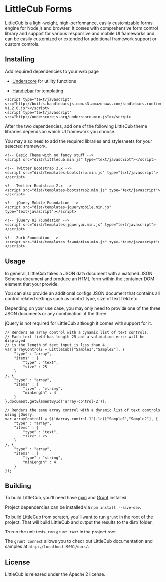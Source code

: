 LittleCub Forms
===============

LittleCub is a light-weight, high-performance, easily customizable forms engine for Node.js and browser. It comes with comprehensive form control library and support for various responsive and mobile UI frameworks and can be easily customized or extended for additional framework support or custom controls.

Installing
----------

Add required dependencies to your web page

* [Underscore](http://underscorejs.org/) for utility functions

* [Handlebar](http://handlebarsjs.com/) for templating.

```
<script type="text/javascript" src="http://builds.handlebarsjs.com.s3.amazonaws.com/handlebars.runtime-v1.2.0.js"></script>
<script type="text/javascript" src="http://underscorejs.org/underscore-min.js"></script>
```

After the two dependencies, add one of the following LittleCub theme libraries depends on which UI framework you choose.

You may also need to add the required libraries and stylesheets for your selected framework.

```
<!-- Basic Theme with no fancy stuff -->
<script src="dist/littlecub.min.js" type="text/javascript"></script>

<!-- Twitter Bootstrap 3.x -->
<script src="dist/templates-bootstrap.min.js" type="text/javascript"></script>

<!-- Twitter Bootstrap 2.x -->
<script src="dist/templates-bootstrap2.min.js" type="text/javascript"></script>

<!-- jQuery Mobile Foundation -->
<script src="dist/templates-jquerymobile.min.js" type="text/javascript"></script>

<!-- jQuery UI Foundation -->
<script src="dist/templates-jqueryui.min.js" type="text/javascript"></script>

<!-- Zurb Foundation -->
<script src="dist/templates-foundation.min.js" type="text/javascript"></script>
```

Usage
-----

In general, LittleCub takes a JSON data document with a matched JSON Schema document and produce an HTML form
within the container DOM element that your provide.

You can also provide an additional configs JSON document that contains all control related settings such as
control type, size of text field etc.

Depending on your use case, you may only need to provide one of the three JSON documents or any combination of the three.

jQuery is not required for LittleCub although it comes with support for it.

```
// Renders an array control with a dynamic list of text controls.
// Each text field has length 25 and a validation error will be displayed
// is the length of text input is less than 4.
var arrayControl2 = LittleCub(["Sample1","Sample2"], {
    "type" : "array",
    "items" : {
        "type" : "text",
        "size" : 25
    }
}, {
    "type" : "array",
    "items" : {
        "type" : "string",
        "minLength" : 4
    }
},document.getElementById('array-control-2'));

// Renders the same array control with a dynamic list of text controls using jQuery.
var arrayControl1 = $('#array-control-1').lc(["Sample1","Sample2"], {
    "type" : "array",
    "items" : {
        "type" : "text",
        "size" : 25
    }
}, {
    "type" : "array",
    "items" : {
        "type" : "string",
        "minLength" : 4
    }
});
```

Building
--------

To build LittleCub, you'll need have [npm](https://npmjs.org/‎) and [Grunt](http://gruntjs.com/getting-started) installed.

Project dependencies can be installed via `npm install --save-dev`.

To build LittleCub from scratch, you'll want to run `grunt`
in the root of the project. That will build LittleCub and output the
results to the dist/ folder.

To run the unit tests, run `grunt test` in the project root.

The `grunt connect` allows you to check out LittleCub documentation and samples at `http://localhost:9001/docs/`.

License
-------

LittleCub is released under the Apache 2 license.
